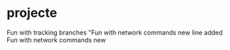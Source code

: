 # projecte
Fun with tracking branches
"Fun with network commands
new line added 
Fun with network commands new
